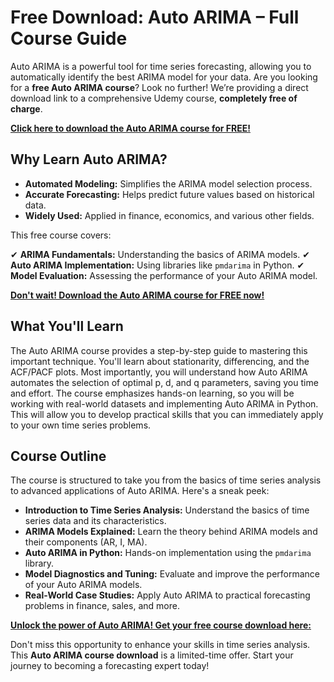 # Free Download: Auto ARIMA – Full Course Guide

Auto ARIMA is a powerful tool for time series forecasting, allowing you to automatically identify the best ARIMA model for your data. Are you looking for a **free Auto ARIMA course**? Look no further! We’re providing a direct download link to a comprehensive Udemy course, **completely free of charge**.

[**Click here to download the Auto ARIMA course for FREE!**](https://udemywork.com/auto-arima)

## Why Learn Auto ARIMA?

*   **Automated Modeling:** Simplifies the ARIMA model selection process.
*   **Accurate Forecasting:** Helps predict future values based on historical data.
*   **Widely Used:** Applied in finance, economics, and various other fields.

This free course covers:

✔ **ARIMA Fundamentals:** Understanding the basics of ARIMA models.
✔ **Auto ARIMA Implementation:** Using libraries like `pmdarima` in Python.
✔ **Model Evaluation:** Assessing the performance of your Auto ARIMA model.

[**Don't wait! Download the Auto ARIMA course for FREE now!**](https://udemywork.com/auto-arima)

## What You'll Learn

The Auto ARIMA course provides a step-by-step guide to mastering this important technique. You'll learn about stationarity, differencing, and the ACF/PACF plots. Most importantly, you will understand how Auto ARIMA automates the selection of optimal p, d, and q parameters, saving you time and effort. The course emphasizes hands-on learning, so you will be working with real-world datasets and implementing Auto ARIMA in Python. This will allow you to develop practical skills that you can immediately apply to your own time series problems.

## Course Outline

The course is structured to take you from the basics of time series analysis to advanced applications of Auto ARIMA. Here's a sneak peek:

*   **Introduction to Time Series Analysis:** Understand the basics of time series data and its characteristics.
*   **ARIMA Models Explained:** Learn the theory behind ARIMA models and their components (AR, I, MA).
*   **Auto ARIMA in Python:** Hands-on implementation using the `pmdarima` library.
*   **Model Diagnostics and Tuning:** Evaluate and improve the performance of your Auto ARIMA models.
*   **Real-World Case Studies:** Apply Auto ARIMA to practical forecasting problems in finance, sales, and more.

[**Unlock the power of Auto ARIMA! Get your free course download here:**](https://udemywork.com/auto-arima)

Don't miss this opportunity to enhance your skills in time series analysis. This **Auto ARIMA course download** is a limited-time offer. Start your journey to becoming a forecasting expert today!
